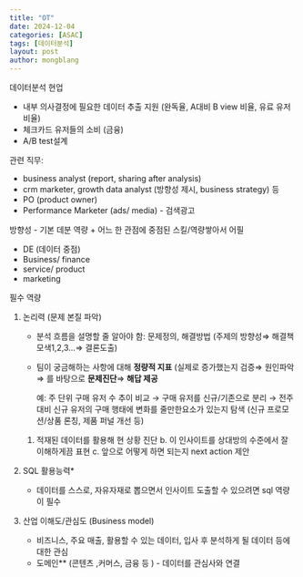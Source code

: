 ```yaml
---
title: "OT"
date: 2024-12-04 
categories: [ASAC]
tags: [데이터분석]
layout: post
author: mongblang
---
```


데이터분석 현업

- 내부 의사결정에 필요한 데이터 추출 지원 (완독율, A대비 B view 비율, 유료 유저 비율)
- 체크카드 유저들의 소비 (금융)
- A/B test설계

관련 직무:

- business analyst (report, sharing after analysis)
- crm marketer, growth data analyst (방향성 제시, business strategy) 등
- PO (product owner)
- Performance Marketer (ads/ media) - 검색광고

방향성 - 기본 데분 역량 + 어느 한 관점에 중점된 스킬/역량쌓아서 어필 

- DE (데이터 중점)
- Business/ finance
- service/ product
- marketing

필수 역량 

1. 논리력 (문제 본질 파악)
    - 분석 흐름을 설명할 줄 알아야 함: 문제정의, 해결방법 (주제의 방향성⇒ 해결책 모색1,2,3…⇒ 결론도출)
    - 팀이 궁금해하는 사항에 대해 **정량적 지표** (실제로 증가했는지 검증⇒ 원인파악⇒ 를 바탕으로 **문제진단**⇒ **해답 제공**
        
        예: 주 단위 구매 유저 수 추이 비교 → 구매 유저를 신규/기존으로 분리 → 전주 대비 신규 유저의 구매 행태에 변화를 줄만한요소가 있는지 탐색 (신규 프로모션/상품 론칭, 제품 퍼널 개선 등) 
        
    1. 적재된 데이터를 활용해 현 상황 진단 b. 이 인사이트를 상대방의 수준에서 잘 이해하게끔 표현 c. 앞으로 어떻게 하면 되는지 next action 제안
2. SQL 활용능력*
    - 데이터를 스스로, 자유자재로 뽑으면서 인사이트 도출할 수 있으려면 sql 역량이 필수
3. 산업 이해도/관심도 (Business model) 
    - 비즈니스, 주요 매출, 활용할 수 있는 데이터, 입사 후 분석하게 될 데이터 등에 대한 관심
    - 도메인** (콘텐츠 ,커머스, 금융 등 ) - 데이터를 관심사와 연결